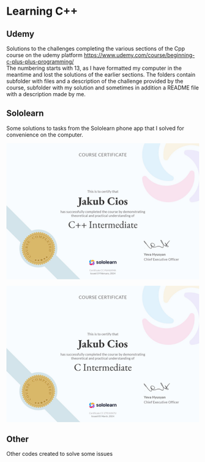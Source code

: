 # Learning C++
## Udemy
Solutions to the challenges completing the various sections of the Cpp course on the udemy platform https://www.udemy.com/course/beginning-c-plus-plus-programming/<br> The numbering starts with 13, as I have formatted my computer in the meantime and lost the solutions of the earlier sections. The folders contain subfolder with files and a description of the challenge provided by the course, subfolder with my solution and sometimes in addition a README file with a description made by me.
## Sololearn
Some solutions to tasks from the Sololearn phone app that I solved for convenience on the computer.

![Cpp_certificate](https://github.com/JackobPunch/LearningCpp/blob/main/2_Sololearn/Cpp_certificate.jpg)

![C_certificate](https://github.com/JackobPunch/LearningCpp/blob/main/2_Sololearn/C_certificate.jpg)

## Other
Other codes created to solve some issues 
